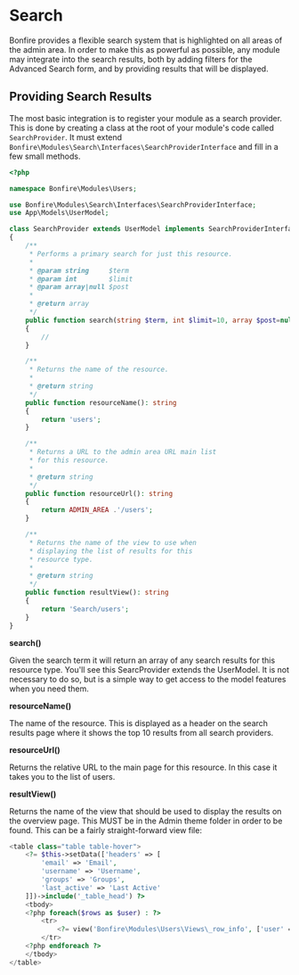 # Search

Bonfire provides a flexible search system that is highlighted on all areas of the admin area. In order to make
this as powerful as possible, any module may integrate into the search results, both by adding filters for the 
Advanced Search form, and by providing results that will be displayed. 

## Providing Search Results

The most basic integration is to register your module as a search provider. This is done by creating a class at 
the root of your module's code called `SearchProvider`. It must extend `Bonfire\Modules\Search\Interfaces\SearchProviderInterface`
and fill in a few small methods. 

```php
<?php

namespace Bonfire\Modules\Users;

use Bonfire\Modules\Search\Interfaces\SearchProviderInterface;
use App\Models\UserModel;

class SearchProvider extends UserModel implements SearchProviderInterface
{
    /**
     * Performs a primary search for just this resource.
     *
     * @param string     $term
     * @param int        $limit
     * @param array|null $post
     *
     * @return array
     */
    public function search(string $term, int $limit=10, array $post=null): array
    {
        //
    }

    /**
     * Returns the name of the resource.
     *
     * @return string
     */
    public function resourceName(): string
    {
        return 'users';
    }

    /**
     * Returns a URL to the admin area URL main list
     * for this resource.
     *
     * @return string
     */
    public function resourceUrl(): string
    {
        return ADMIN_AREA .'/users';
    }

    /**
     * Returns the name of the view to use when
     * displaying the list of results for this
     * resource type.
     *
     * @return string
     */
    public function resultView(): string
    {
        return 'Search/users';
    }
}
```

**search()**

Given the search term it will return an array of any search results for this resource type. You'll see this SearcProvider
extends the UserModel. It is not necessary to do so, but is a simple way to get access to the model features when you 
need them. 

**resourceName()**

The name of the resource. This is displayed as a header on the search results page where it shows the top 10 results 
from all search providers.

**resourceUrl()**

Returns the relative URL to the main page for this resource. In this case it takes you to the list of users.

**resultView()**

Returns the name of the view that should be used to display the results on the overview page. This MUST be in the
Admin theme folder in order to be found. This can be a fairly straight-forward view file:

```php
<table class="table table-hover">
    <?= $this->setData(['headers' => [
        'email' => 'Email',
        'username' => 'Username',
        'groups' => 'Groups',
        'last_active' => 'Last Active'
    ]])->include('_table_head') ?>
    <tbody>
    <?php foreach($rows as $user) : ?>
        <tr>
            <?= view('Bonfire\Modules\Users\Views\_row_info', ['user' => $user]) ?>
        </tr>
    <?php endforeach ?>
    </tbody>
</table>
```


